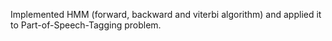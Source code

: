 Implemented HMM (forward, backward and viterbi algorithm) and applied it to Part-of-Speech-Tagging problem.
